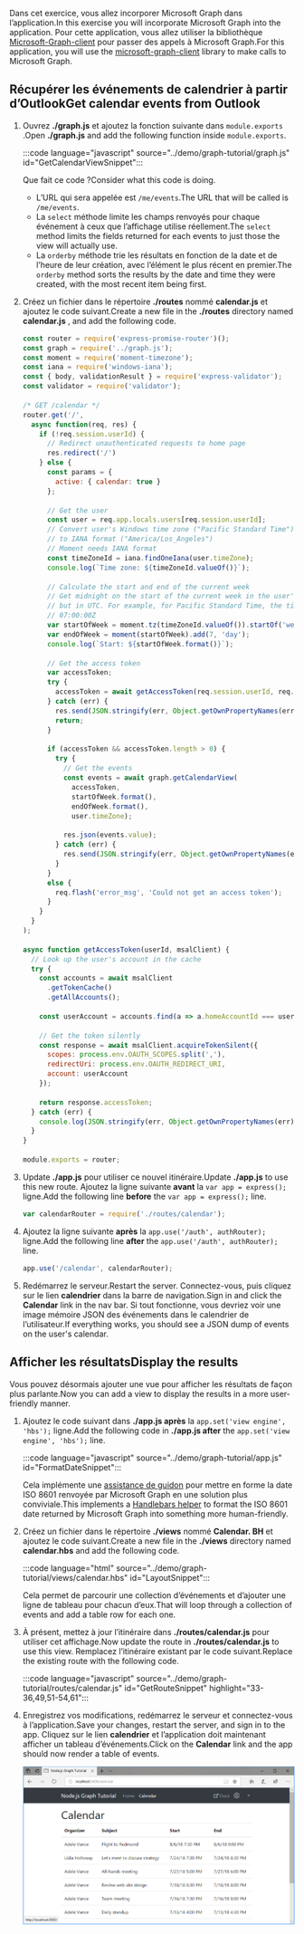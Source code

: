 <!-- markdownlint-disable MD002 MD041 -->

<span data-ttu-id="9c01a-101">Dans cet exercice, vous allez incorporer Microsoft Graph dans l’application.</span><span class="sxs-lookup"><span data-stu-id="9c01a-101">In this exercise you will incorporate Microsoft Graph into the application.</span></span> <span data-ttu-id="9c01a-102">Pour cette application, vous allez utiliser la bibliothèque [Microsoft-Graph-client](https://github.com/microsoftgraph/msgraph-sdk-javascript) pour passer des appels à Microsoft Graph.</span><span class="sxs-lookup"><span data-stu-id="9c01a-102">For this application, you will use the [microsoft-graph-client](https://github.com/microsoftgraph/msgraph-sdk-javascript) library to make calls to Microsoft Graph.</span></span>

## <a name="get-calendar-events-from-outlook"></a><span data-ttu-id="9c01a-103">Récupérer les événements de calendrier à partir d’Outlook</span><span class="sxs-lookup"><span data-stu-id="9c01a-103">Get calendar events from Outlook</span></span>

1. <span data-ttu-id="9c01a-104">Ouvrez **./graph.js** et ajoutez la fonction suivante dans `module.exports` .</span><span class="sxs-lookup"><span data-stu-id="9c01a-104">Open **./graph.js** and add the following function inside `module.exports`.</span></span>

    :::code language="javascript" source="../demo/graph-tutorial/graph.js" id="GetCalendarViewSnippet":::

    <span data-ttu-id="9c01a-105">Que fait ce code ?</span><span class="sxs-lookup"><span data-stu-id="9c01a-105">Consider what this code is doing.</span></span>

    - <span data-ttu-id="9c01a-106">L’URL qui sera appelée est `/me/events`.</span><span class="sxs-lookup"><span data-stu-id="9c01a-106">The URL that will be called is `/me/events`.</span></span>
    - <span data-ttu-id="9c01a-107">La `select` méthode limite les champs renvoyés pour chaque événement à ceux que l’affichage utilise réellement.</span><span class="sxs-lookup"><span data-stu-id="9c01a-107">The `select` method limits the fields returned for each events to just those the view will actually use.</span></span>
    - <span data-ttu-id="9c01a-108">La `orderby` méthode trie les résultats en fonction de la date et de l’heure de leur création, avec l’élément le plus récent en premier.</span><span class="sxs-lookup"><span data-stu-id="9c01a-108">The `orderby` method sorts the results by the date and time they were created, with the most recent item being first.</span></span>

1. <span data-ttu-id="9c01a-109">Créez un fichier dans le répertoire **./routes** nommé **calendar.js** et ajoutez le code suivant.</span><span class="sxs-lookup"><span data-stu-id="9c01a-109">Create a new file in the **./routes** directory named **calendar.js** , and add the following code.</span></span>

    ```javascript
    const router = require('express-promise-router')();
    const graph = require('../graph.js');
    const moment = require('moment-timezone');
    const iana = require('windows-iana');
    const { body, validationResult } = require('express-validator');
    const validator = require('validator');

    /* GET /calendar */
    router.get('/',
      async function(req, res) {
        if (!req.session.userId) {
          // Redirect unauthenticated requests to home page
          res.redirect('/')
        } else {
          const params = {
            active: { calendar: true }
          };

          // Get the user
          const user = req.app.locals.users[req.session.userId];
          // Convert user's Windows time zone ("Pacific Standard Time")
          // to IANA format ("America/Los_Angeles")
          // Moment needs IANA format
          const timeZoneId = iana.findOneIana(user.timeZone);
          console.log(`Time zone: ${timeZoneId.valueOf()}`);

          // Calculate the start and end of the current week
          // Get midnight on the start of the current week in the user's timezone,
          // but in UTC. For example, for Pacific Standard Time, the time value would be
          // 07:00:00Z
          var startOfWeek = moment.tz(timeZoneId.valueOf()).startOf('week').utc();
          var endOfWeek = moment(startOfWeek).add(7, 'day');
          console.log(`Start: ${startOfWeek.format()}`);

          // Get the access token
          var accessToken;
          try {
            accessToken = await getAccessToken(req.session.userId, req.app.locals.msalClient);
          } catch (err) {
            res.send(JSON.stringify(err, Object.getOwnPropertyNames(err)));
            return;
          }

          if (accessToken && accessToken.length > 0) {
            try {
              // Get the events
              const events = await graph.getCalendarView(
                accessToken,
                startOfWeek.format(),
                endOfWeek.format(),
                user.timeZone);

              res.json(events.value);
            } catch (err) {
              res.send(JSON.stringify(err, Object.getOwnPropertyNames(err)));
            }
          }
          else {
            req.flash('error_msg', 'Could not get an access token');
          }
        }
      }
    );

    async function getAccessToken(userId, msalClient) {
      // Look up the user's account in the cache
      try {
        const accounts = await msalClient
          .getTokenCache()
          .getAllAccounts();

        const userAccount = accounts.find(a => a.homeAccountId === userId);

        // Get the token silently
        const response = await msalClient.acquireTokenSilent({
          scopes: process.env.OAUTH_SCOPES.split(','),
          redirectUri: process.env.OAUTH_REDIRECT_URI,
          account: userAccount
        });

        return response.accessToken;
      } catch (err) {
        console.log(JSON.stringify(err, Object.getOwnPropertyNames(err)));
      }
    }

    module.exports = router;
    ```

1. <span data-ttu-id="9c01a-110">Update **./app.js** pour utiliser ce nouvel itinéraire.</span><span class="sxs-lookup"><span data-stu-id="9c01a-110">Update **./app.js** to use this new route.</span></span> <span data-ttu-id="9c01a-111">Ajoutez la ligne suivante **avant** la `var app = express();` ligne.</span><span class="sxs-lookup"><span data-stu-id="9c01a-111">Add the following line **before** the `var app = express();` line.</span></span>

    ```javascript
    var calendarRouter = require('./routes/calendar');
    ```

1. <span data-ttu-id="9c01a-112">Ajoutez la ligne suivante **après** la `app.use('/auth', authRouter);` ligne.</span><span class="sxs-lookup"><span data-stu-id="9c01a-112">Add the following line **after** the `app.use('/auth', authRouter);` line.</span></span>

    ```javascript
    app.use('/calendar', calendarRouter);
    ```

1. <span data-ttu-id="9c01a-113">Redémarrez le serveur.</span><span class="sxs-lookup"><span data-stu-id="9c01a-113">Restart the server.</span></span> <span data-ttu-id="9c01a-114">Connectez-vous, puis cliquez sur le lien **calendrier** dans la barre de navigation.</span><span class="sxs-lookup"><span data-stu-id="9c01a-114">Sign in and click the **Calendar** link in the nav bar.</span></span> <span data-ttu-id="9c01a-115">Si tout fonctionne, vous devriez voir une image mémoire JSON des événements dans le calendrier de l’utilisateur.</span><span class="sxs-lookup"><span data-stu-id="9c01a-115">If everything works, you should see a JSON dump of events on the user's calendar.</span></span>

## <a name="display-the-results"></a><span data-ttu-id="9c01a-116">Afficher les résultats</span><span class="sxs-lookup"><span data-stu-id="9c01a-116">Display the results</span></span>

<span data-ttu-id="9c01a-117">Vous pouvez désormais ajouter une vue pour afficher les résultats de façon plus parlante.</span><span class="sxs-lookup"><span data-stu-id="9c01a-117">Now you can add a view to display the results in a more user-friendly manner.</span></span>

1. <span data-ttu-id="9c01a-118">Ajoutez le code suivant dans **./app.js après** la `app.set('view engine', 'hbs');` ligne.</span><span class="sxs-lookup"><span data-stu-id="9c01a-118">Add the following code in **./app.js after** the `app.set('view engine', 'hbs');` line.</span></span>

    :::code language="javascript" source="../demo/graph-tutorial/app.js" id="FormatDateSnippet":::

    <span data-ttu-id="9c01a-119">Cela implémente une [assistance de guidon](http://handlebarsjs.com/#helpers) pour mettre en forme la date ISO 8601 renvoyée par Microsoft Graph en une solution plus conviviale.</span><span class="sxs-lookup"><span data-stu-id="9c01a-119">This implements a [Handlebars helper](http://handlebarsjs.com/#helpers) to format the ISO 8601 date returned by Microsoft Graph into something more human-friendly.</span></span>

1. <span data-ttu-id="9c01a-120">Créez un fichier dans le répertoire **./views** nommé **Calendar. BH** et ajoutez le code suivant.</span><span class="sxs-lookup"><span data-stu-id="9c01a-120">Create a new file in the **./views** directory named **calendar.hbs** and add the following code.</span></span>

    :::code language="html" source="../demo/graph-tutorial/views/calendar.hbs" id="LayoutSnippet":::

    <span data-ttu-id="9c01a-121">Cela permet de parcourir une collection d’événements et d’ajouter une ligne de tableau pour chacun d’eux.</span><span class="sxs-lookup"><span data-stu-id="9c01a-121">That will loop through a collection of events and add a table row for each one.</span></span>

1. <span data-ttu-id="9c01a-122">À présent, mettez à jour l’itinéraire dans **./routes/calendar.js** pour utiliser cet affichage.</span><span class="sxs-lookup"><span data-stu-id="9c01a-122">Now update the route in **./routes/calendar.js** to use this view.</span></span> <span data-ttu-id="9c01a-123">Remplacez l’itinéraire existant par le code suivant.</span><span class="sxs-lookup"><span data-stu-id="9c01a-123">Replace the existing route with the following code.</span></span>

    :::code language="javascript" source="../demo/graph-tutorial/routes/calendar.js" id="GetRouteSnippet" highlight="33-36,49,51-54,61":::

1. <span data-ttu-id="9c01a-124">Enregistrez vos modifications, redémarrez le serveur et connectez-vous à l’application.</span><span class="sxs-lookup"><span data-stu-id="9c01a-124">Save your changes, restart the server, and sign in to the app.</span></span> <span data-ttu-id="9c01a-125">Cliquez sur le lien **calendrier** et l’application doit maintenant afficher un tableau d’événements.</span><span class="sxs-lookup"><span data-stu-id="9c01a-125">Click on the **Calendar** link and the app should now render a table of events.</span></span>

    ![Capture d’écran du tableau des événements](./images/add-msgraph-01.png)
